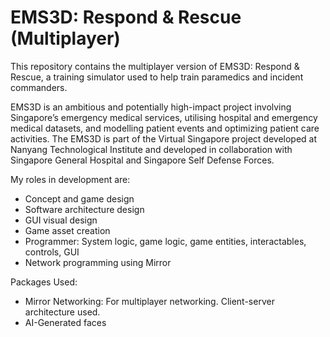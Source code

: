 # EMS3D: Respond & Rescue (Multiplayer)

This repository contains the multiplayer version of EMS3D: Respond & Rescue, a training simulator used to help train paramedics and incident commanders.

EMS3D is an ambitious and potentially high-impact project involving Singapore’s emergency medical  services, utilising hospital and emergency medical datasets, and modelling patient events and  optimizing patient care activities. The EMS3D is part of the Virtual Singapore project developed at Nanyang Technological Institute and developed in collaboration with Singapore General Hospital and Singapore Self Defense Forces.

My roles in development are:
- Concept and game design
- Software architecture design
- GUI visual design
- Game asset creation
- Programmer: System logic, game logic, game entities, interactables, controls, GUI
- Network programming using Mirror

Packages Used:
- Mirror Networking: For multiplayer networking. Client-server architecture used.
- AI-Generated faces
